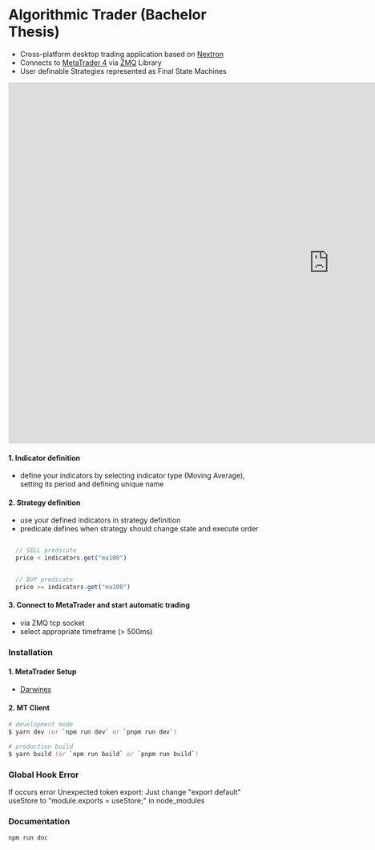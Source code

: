 

# Algorithmic Trader (Bachelor Thesis) 

- Cross-platform desktop trading application based on [Nextron][next]
- Connects to [MetaTrader 4][mt4] via [ZMQ][zmq] Library
- User definable Strategies represented as Final State Machines

<iframe width="1280" height="720" src="https://www.youtube.com/embed/H4JH7WbqcAA" frameborder="0" allow="accelerometer; autoplay; encrypted-media; gyroscope; picture-in-picture" allowfullscreen></iframe>

#### 1. Indicator definition

- define your indicators by selecting indicator type (Moving Average), setting its period and defining unique name

#### 2. Strategy definition

- use your defined indicators in strategy definition
- predicate defines when strategy should change state and execute order

```javascript

  // SELL predicate  
  price < indicators.get("ma100")

```

```javascript

  // BUY predicate
  price >= indicators.get("ma100")

```

#### 3. Connect to MetaTrader and start automatic trading

- via ZMQ tcp socket
- select appropriate timeframe (> 500ms)

### Installation

#### 1. MetaTrader Setup

- [Darwinex][dwx]

#### 2. MT Client

```zsh
# development mode
$ yarn dev (or `npm run dev` or `pnpm run dev`)

# production build
$ yarn build (or `npm run build` or `pnpm run build`)
```

### Global Hook Error

If occurs error Unexpected token export: 
Just change "export default" useStore to "module.exports = useStore;" in node_modules

### Documentation

```console
npm run doc
```

[next]: https://github.com/saltyshiomix/nextron
[mt4]: https://www.metatrader4.com/en
[zmq]: https://zeromq.org/
[dwx]: https://github.com/darwinex/DarwinexLabs/tree/master/tools/dwx_zeromq_connector


